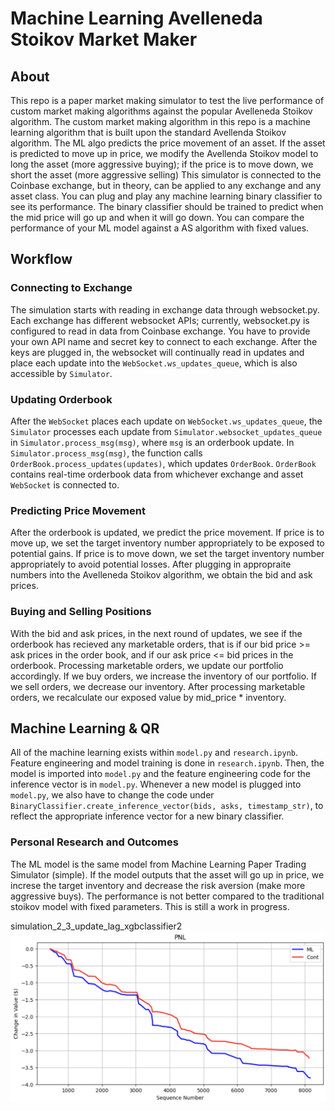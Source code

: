 # Machine Learning Avelleneda Stoikov Market Maker
## About
This repo is a paper market making simulator to test the live performance of custom market making algorithms against the popular Avelleneda Stoikov algorithm. The custom market making algorithm in this repo is a machine learning algorithm that is built upon the standard Avellenda Stoikov algorithm. The ML algo predicts the price movement of an asset. If the asset is predicted to move up in price, we modify the Avellenda Stoikov model to long the asset (more aggressive buying); if the price is to move down, we short the asset (more aggressive selling) This simulator is connected to the Coinbase exchange, but in theory, can be applied to any exchange and any asset class. You can plug and play any machine learning binary classifier to see its performance. The binary classifier should be trained to predict when the mid price will go up and when it will go down. You can compare the performance of your ML model against a AS algorithm with fixed values.

## Workflow
### Connecting to Exchange
The simulation starts with reading in exchange data through websocket.py. Each exchange has different websocket APIs; currently, websocket.py is configured to read in data from Coinbase exchange. You have to provide your own API name and secret key to connect to each exchange. After the keys are plugged in, the websocket will continually read in updates and place each update into the `WebSocket.ws_updates_queue`, which is also accessible by `Simulator`.

### Updating Orderbook
After the `WebSocket` places each update on `WebSocket.ws_updates_queue`, the `Simulator` processes each update from `Simulator.websocket_updates_queue` in `Simulator.process_msg(msg)`, where `msg` is an orderbook update. In `Simulator.process_msg(msg)`, the function calls `OrderBook.process_updates(updates)`, which updates `OrderBook`. `OrderBook` contains real-time orderbook data from whichever exchange and asset `WebSocket` is connected to. 

### Predicting Price Movement
After the orderbook is updated, we predict the price movement. If price is to move up, we set the target inventory number appropriately to be exposed to potential gains. If price is to move down, we set the target inventory number appropriately to avoid potential losses. After plugging in appropraite numbers into the Avelleneda Stoikov algorithm, we obtain the bid and ask prices. 

### Buying and Selling Positions
With the bid and ask prices, in the next round of updates, we see if the orderbook has recieved any marketable orders, that is if our bid price >= ask prices in the order book, and if our ask price <= bid prices in the orderbook. Processing marketable orders, we update our portfolio accordingly. If we buy orders, we increase the inventory of our portfolio. If we sell orders, we decrease our inventory. After processing marketable orders, we recalculate our exposed value by mid_price * inventory.

## Machine Learning & QR
All of the machine learning exists within `model.py` and `research.ipynb`. Feature engineering and model training is done in `research.ipynb`. Then, the model is imported into `model.py` and the feature engineering code for the inference vector is in `model.py`. Whenever a new model is plugged into `model.py`, we also have to change the code under `BinaryClassifier.create_inference_vector(bids, asks, timestamp_str)`, to reflect the appropriate inference vector for a new binary classifier.

### Personal Research and Outcomes
The ML model is the same model from Machine Learning Paper Trading Simulator (simple). If the model outputs that the asset will go up in price, we increse the target inventory and decrease the risk aversion (make more aggressive buys). The performance is not better compared to the traditional stoikov model with fixed parameters. This is still a work in progress.

simulation_2_3_update_lag_xgbclassifier2
![Simulation 1](simulation_graphs/simulation_2_3_update_lag_xgbclassifier2.pkl.csv.png)